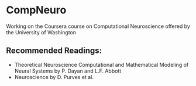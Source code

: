 # CompNeuro
Working on the Coursera course on Computational Neuroscience offered by the University of Washington

## Recommended Readings:
- Theoretical Neuroscience
Computational and Mathematical Modeling of Neural Systems
by P. Dayan and L.F. Abbott
- Neuroscience 
by D. Purves et al.